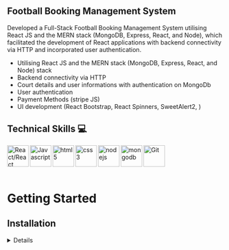 ## Football Booking Management System

<p> Developed a Full-Stack Football Booking Management System utilising React JS and the MERN stack (MongoDB, Express, React, and Node), which facilitated the development of React applications with backend connectivity via HTTP and incorporated user authentication.

- Utilising React JS and the MERN stack (MongoDB, Express, React, and Node) stack
- Backend connectivity via HTTP
- Court details and user informations with authentication on MongoDb
- User authentication
- Payment Methods (stripe JS)
- UI development (React Bootstrap, React Spinners, SweetAlert2, )

</p>

## Technical Skills 💻

<img align="left" alt="React/React Native" height="50px" src="https://cdn.svgporn.com/logos/react.svg" />
<img align="left" alt="Javascript" height="50px" src="https://cdn.svgporn.com/logos/javascript.svg" />
<img align="left" alt="html5" height="50px" src="https://cdn.svgporn.com/logos/html-5.svg" />
<img align="left" alt="css3" height="50px" src="https://cdn.svgporn.com/logos/css-3.svg" />
<img align="left" alt="nodejs" height="50px" src="https://cdn.svgporn.com/logos/nodejs.svg" />
<img align="left" alt="mongodb" height="50px" src="https://cdn.svgporn.com/logos/mongodb-icon.svg" />
<img align="left" alt="Git" height="50px" src="https://cdn.svgporn.com/logos/git-icon.svg" />

<br />
<br />
<br />
<br />

# Getting Started

## Installation

<details>
To run this Football Booking Management System locally, follow these steps:

1. Clone the repository: `git clone https://github.com/jhwa426/Booking-System`
2. Navigate to the project directory: `cd Booking-System/frontend`
3. Install the dependencies: `npm install`
4. Navigate to the project directory `cd Booking-System/backend`
5. Install the dependencies: `npm install`
6. Start the development server for backend `nodemon server`
7. Start the development server for frontend: `npm start`
8. Open your browser and visit: `http://localhost:3000`

</details>
